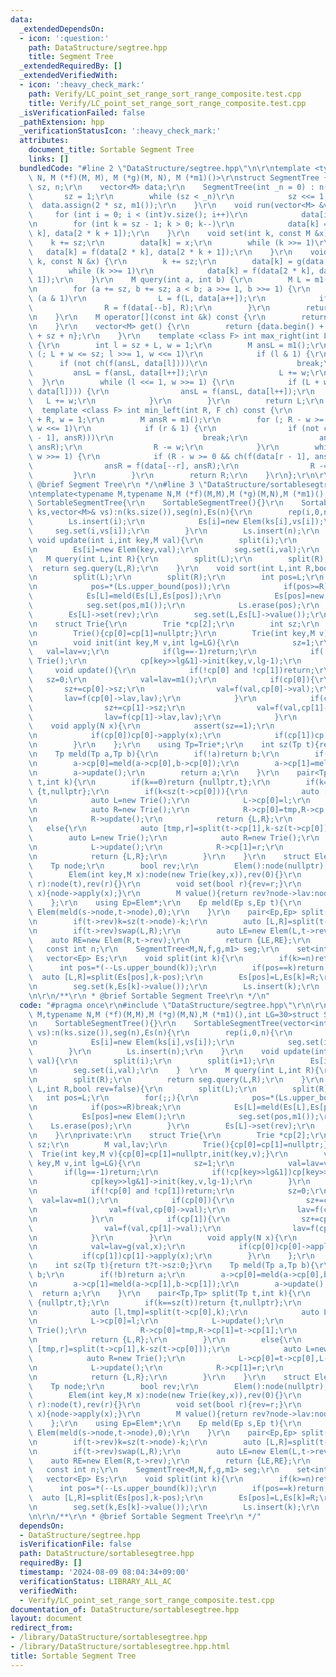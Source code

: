 ```yaml
---
data:
  _extendedDependsOn:
  - icon: ':question:'
    path: DataStructure/segtree.hpp
    title: Segment Tree
  _extendedRequiredBy: []
  _extendedVerifiedWith:
  - icon: ':heavy_check_mark:'
    path: Verify/LC_point_set_range_sort_range_composite.test.cpp
    title: Verify/LC_point_set_range_sort_range_composite.test.cpp
  _isVerificationFailed: false
  _pathExtension: hpp
  _verificationStatusIcon: ':heavy_check_mark:'
  attributes:
    document_title: Sortable Segment Tree
    links: []
  bundledCode: "#line 2 \"DataStructure/segtree.hpp\"\n\r\ntemplate <typename M, typename\
    \ N, M (*f)(M, M), M (*g)(M, N), M (*m1)()>\r\nstruct SegmentTree {\r\n    int\
    \ sz, n;\r\n    vector<M> data;\r\n    SegmentTree(int _n = 0) : n(_n) {\r\n \
    \       sz = 1;\r\n        while (sz < _n)\r\n            sz <<= 1;\r\n      \
    \  data.assign(2 * sz, m1());\r\n    }\r\n    void run(vector<M> &v) {\r\n   \
    \     for (int i = 0; i < (int)v.size(); i++)\r\n            data[i + sz] = v[i];\r\
    \n        for (int k = sz - 1; k > 0; k--)\r\n            data[k] = f(data[2 *\
    \ k], data[2 * k + 1]);\r\n    }\r\n    void set(int k, const M &x) {\r\n    \
    \    k += sz;\r\n        data[k] = x;\r\n        while (k >>= 1)\r\n         \
    \   data[k] = f(data[2 * k], data[2 * k + 1]);\r\n    }\r\n    void update(int\
    \ k, const N &x) {\r\n        k += sz;\r\n        data[k] = g(data[k], x);\r\n\
    \        while (k >>= 1)\r\n            data[k] = f(data[2 * k], data[2 * k +\
    \ 1]);\r\n    }\r\n    M query(int a, int b) {\r\n        M L = m1(), R = m1();\r\
    \n        for (a += sz, b += sz; a < b; a >>= 1, b >>= 1) {\r\n            if\
    \ (a & 1)\r\n                L = f(L, data[a++]);\r\n            if (b & 1)\r\n\
    \                R = f(data[--b], R);\r\n        }\r\n        return f(L, R);\r\
    \n    }\r\n    M operator[](const int &k) const {\r\n        return data[k + sz];\r\
    \n    }\r\n    vector<M> get() {\r\n        return {data.begin() + sz, data.begin()\
    \ + sz + n};\r\n    }\r\n    template <class F> int max_right(int L, F ch) const\
    \ {\r\n        int l = sz + L, w = 1;\r\n        M ansL = m1();\r\n        for\
    \ (; L + w <= sz; l >>= 1, w <<= 1)\r\n            if (l & 1) {\r\n          \
    \      if (not ch(f(ansL, data[l])))\r\n                    break;\r\n       \
    \         ansL = f(ansL, data[l++]);\r\n                L += w;\r\n          \
    \  }\r\n        while (l <<= 1, w >>= 1) {\r\n            if (L + w <= sz && ch(f(ansL,\
    \ data[l]))) {\r\n                ansL = f(ansL, data[l++]);\r\n             \
    \   L += w;\r\n            }\r\n        }\r\n        return L;\r\n    }\r\n  \
    \  template <class F> int min_left(int R, F ch) const {\r\n        int r = sz\
    \ + R, w = 1;\r\n        M ansR = m1();\r\n        for (; R - w >= 0; r >>= 1,\
    \ w <<= 1)\r\n            if (r & 1) {\r\n                if (not ch(f(data[r\
    \ - 1], ansR)))\r\n                    break;\r\n                ansR = f(data[--r],\
    \ ansR);\r\n                R -= w;\r\n            }\r\n        while (r <<= 1,\
    \ w >>= 1) {\r\n            if (R - w >= 0 && ch(f(data[r - 1], ansR))) {\r\n\
    \                ansR = f(data[--r], ansR);\r\n                R -= w;\r\n   \
    \         }\r\n        }\r\n        return R;\r\n    }\r\n};\r\n\r\n/**\r\n *\
    \ @brief Segment Tree\r\n */\n#line 3 \"DataStructure/sortablesegtree.hpp\"\n\r\
    \ntemplate<typename M,typename N,M (*f)(M,M),M (*g)(M,N),M (*m1)(),int LG=30>struct\
    \ SortableSegmentTree{\r\n    SortableSegmentTree(){}\r\n    SortableSegmentTree(vector<int>&\
    \ ks,vector<M>& vs):n(ks.size()),seg(n),Es(n){\r\n        rep(i,0,n){\r\n    \
    \        Ls.insert(i);\r\n            Es[i]=new Elem(ks[i],vs[i]);\r\n       \
    \     seg.set(i,vs[i]);\r\n        }\r\n        Ls.insert(n);\r\n    }\r\n   \
    \ void update(int i,int key,M val){\r\n        split(i);\r\n        split(i+1);\r\
    \n        Es[i]=new Elem(key,val);\r\n        seg.set(i,val);\r\n    }  \r\n \
    \   M query(int L,int R){\r\n        split(L);\r\n        split(R);\r\n      \
    \  return seg.query(L,R);\r\n    }\r\n    void sort(int L,int R,bool rev=false){\r\
    \n        split(L);\r\n        split(R);\r\n        int pos=L;\r\n        for(;;){\r\
    \n            pos=*(Ls.upper_bound(pos));\r\n            if(pos>=R)break;\r\n\
    \            Es[L]=meld(Es[L],Es[pos]);\r\n            Es[pos]=new Elem();\r\n\
    \            seg.set(pos,m1());\r\n            Ls.erase(pos);\r\n        }\r\n\
    \        Es[L]->set(rev);\r\n        seg.set(L,Es[L]->value());\r\n    }\r\nprivate:\r\
    \n    struct Trie{\r\n        Trie *cp[2];\r\n        int sz;\r\n        M val,lav;\r\
    \n        Trie(){cp[0]=cp[1]=nullptr;}\r\n        Trie(int key,M v){cp[0]=cp[1]=nullptr,init(key,v);}\r\
    \n        void init(int key,M v,int lg=LG){\r\n            sz=1;\r\n         \
    \   val=lav=v;\r\n            if(lg==-1)return;\r\n            if(!cp[key>>lg&1])cp[key>>lg&1]=new\
    \ Trie();\r\n            cp[key>>lg&1]->init(key,v,lg-1);\r\n        }\r\n   \
    \     void update(){\r\n            if(!cp[0] and !cp[1])return;\r\n         \
    \   sz=0;\r\n            val=lav=m1();\r\n            if(cp[0]){\r\n         \
    \       sz+=cp[0]->sz;\r\n                val=f(val,cp[0]->val);\r\n         \
    \       lav=f(cp[0]->lav,lav);\r\n            }\r\n            if(cp[1]){\r\n\
    \                sz+=cp[1]->sz;\r\n                val=f(val,cp[1]->val);\r\n\
    \                lav=f(cp[1]->lav,lav);\r\n            }\r\n        }\r\n    \
    \    void apply(N x){\r\n            assert(sz==1);\r\n            val=lav=g(val,x);\r\
    \n            if(cp[0])cp[0]->apply(x);\r\n            if(cp[1])cp[1]->apply(x);\r\
    \n        }\r\n    };\r\n    using Tp=Trie*;\r\n    int sz(Tp t){return t?t->sz:0;}\r\
    \n    Tp meld(Tp a,Tp b){\r\n        if(!a)return b;\r\n        if(!b)return a;\r\
    \n        a->cp[0]=meld(a->cp[0],b->cp[0]);\r\n        a->cp[1]=meld(a->cp[1],b->cp[1]);\r\
    \n        a->update();\r\n        return a;\r\n    }\r\n    pair<Tp,Tp> split(Tp\
    \ t,int k){\r\n        if(k==0)return {nullptr,t};\r\n        if(k==sz(t))return\
    \ {t,nullptr};\r\n        if(k<sz(t->cp[0])){\r\n            auto [l,tmp]=split(t->cp[0],k);\r\
    \n            auto L=new Trie();\r\n            L->cp[0]=l;\r\n            L->update();\r\
    \n            auto R=new Trie();\r\n            R->cp[0]=tmp,R->cp[1]=t->cp[1];\r\
    \n            R->update();\r\n            return {L,R};\r\n        }\r\n     \
    \   else{\r\n            auto [tmp,r]=split(t->cp[1],k-sz(t->cp[0]));\r\n    \
    \        auto L=new Trie();\r\n            auto R=new Trie();\r\n            L->cp[0]=t->cp[0],L->cp[1]=tmp;\r\
    \n            L->update();\r\n            R->cp[1]=r;\r\n            R->update();\r\
    \n            return {L,R};\r\n        }\r\n    }\r\n    struct Elem{\r\n    \
    \    Tp node;\r\n        bool rev;\r\n        Elem():node(nullptr),rev(0){}\r\n\
    \        Elem(int key,M x):node(new Trie(key,x)),rev(0){}\r\n        Elem(Tp t,bool\
    \ r):node(t),rev(r){}\r\n        void set(bool r){rev=r;}\r\n        void apply(N\
    \ x){node->apply(x);}\r\n        M value(){return rev?node->lav:node->val;}\r\n\
    \    };\r\n    using Ep=Elem*;\r\n    Ep meld(Ep s,Ep t){\r\n        return new\
    \ Elem(meld(s->node,t->node),0);\r\n    }\r\n    pair<Ep,Ep> split(Ep t,int k){\r\
    \n        if(t->rev)k=sz(t->node)-k;\r\n        auto [L,R]=split(t->node,k);\r\
    \n        if(t->rev)swap(L,R);\r\n        auto LE=new Elem(L,t->rev);\r\n    \
    \    auto RE=new Elem(R,t->rev);\r\n        return {LE,RE};\r\n    }\r\n\r\n \
    \   const int n;\r\n    SegmentTree<M,N,f,g,m1> seg;\r\n    set<int> Ls;\r\n \
    \   vector<Ep> Es;\r\n    void split(int k){\r\n        if(k>=n)return;\r\n  \
    \      int pos=*(--Ls.upper_bound(k));\r\n        if(pos==k)return;\r\n      \
    \  auto [L,R]=split(Es[pos],k-pos);\r\n        Es[pos]=L,Es[k]=R;\r\n        seg.set(pos,Es[pos]->value());\r\
    \n        seg.set(k,Es[k]->value());\r\n        Ls.insert(k);\r\n    }\r\n};\r\
    \n\r\n/**\r\n * @brief Sortable Segment Tree\r\n */\n"
  code: "#pragma once\r\n#include \"DataStructure/segtree.hpp\"\r\n\r\ntemplate<typename\
    \ M,typename N,M (*f)(M,M),M (*g)(M,N),M (*m1)(),int LG=30>struct SortableSegmentTree{\r\
    \n    SortableSegmentTree(){}\r\n    SortableSegmentTree(vector<int>& ks,vector<M>&\
    \ vs):n(ks.size()),seg(n),Es(n){\r\n        rep(i,0,n){\r\n            Ls.insert(i);\r\
    \n            Es[i]=new Elem(ks[i],vs[i]);\r\n            seg.set(i,vs[i]);\r\n\
    \        }\r\n        Ls.insert(n);\r\n    }\r\n    void update(int i,int key,M\
    \ val){\r\n        split(i);\r\n        split(i+1);\r\n        Es[i]=new Elem(key,val);\r\
    \n        seg.set(i,val);\r\n    }  \r\n    M query(int L,int R){\r\n        split(L);\r\
    \n        split(R);\r\n        return seg.query(L,R);\r\n    }\r\n    void sort(int\
    \ L,int R,bool rev=false){\r\n        split(L);\r\n        split(R);\r\n     \
    \   int pos=L;\r\n        for(;;){\r\n            pos=*(Ls.upper_bound(pos));\r\
    \n            if(pos>=R)break;\r\n            Es[L]=meld(Es[L],Es[pos]);\r\n \
    \           Es[pos]=new Elem();\r\n            seg.set(pos,m1());\r\n        \
    \    Ls.erase(pos);\r\n        }\r\n        Es[L]->set(rev);\r\n        seg.set(L,Es[L]->value());\r\
    \n    }\r\nprivate:\r\n    struct Trie{\r\n        Trie *cp[2];\r\n        int\
    \ sz;\r\n        M val,lav;\r\n        Trie(){cp[0]=cp[1]=nullptr;}\r\n      \
    \  Trie(int key,M v){cp[0]=cp[1]=nullptr,init(key,v);}\r\n        void init(int\
    \ key,M v,int lg=LG){\r\n            sz=1;\r\n            val=lav=v;\r\n     \
    \       if(lg==-1)return;\r\n            if(!cp[key>>lg&1])cp[key>>lg&1]=new Trie();\r\
    \n            cp[key>>lg&1]->init(key,v,lg-1);\r\n        }\r\n        void update(){\r\
    \n            if(!cp[0] and !cp[1])return;\r\n            sz=0;\r\n          \
    \  val=lav=m1();\r\n            if(cp[0]){\r\n                sz+=cp[0]->sz;\r\
    \n                val=f(val,cp[0]->val);\r\n                lav=f(cp[0]->lav,lav);\r\
    \n            }\r\n            if(cp[1]){\r\n                sz+=cp[1]->sz;\r\n\
    \                val=f(val,cp[1]->val);\r\n                lav=f(cp[1]->lav,lav);\r\
    \n            }\r\n        }\r\n        void apply(N x){\r\n            assert(sz==1);\r\
    \n            val=lav=g(val,x);\r\n            if(cp[0])cp[0]->apply(x);\r\n \
    \           if(cp[1])cp[1]->apply(x);\r\n        }\r\n    };\r\n    using Tp=Trie*;\r\
    \n    int sz(Tp t){return t?t->sz:0;}\r\n    Tp meld(Tp a,Tp b){\r\n        if(!a)return\
    \ b;\r\n        if(!b)return a;\r\n        a->cp[0]=meld(a->cp[0],b->cp[0]);\r\
    \n        a->cp[1]=meld(a->cp[1],b->cp[1]);\r\n        a->update();\r\n      \
    \  return a;\r\n    }\r\n    pair<Tp,Tp> split(Tp t,int k){\r\n        if(k==0)return\
    \ {nullptr,t};\r\n        if(k==sz(t))return {t,nullptr};\r\n        if(k<sz(t->cp[0])){\r\
    \n            auto [l,tmp]=split(t->cp[0],k);\r\n            auto L=new Trie();\r\
    \n            L->cp[0]=l;\r\n            L->update();\r\n            auto R=new\
    \ Trie();\r\n            R->cp[0]=tmp,R->cp[1]=t->cp[1];\r\n            R->update();\r\
    \n            return {L,R};\r\n        }\r\n        else{\r\n            auto\
    \ [tmp,r]=split(t->cp[1],k-sz(t->cp[0]));\r\n            auto L=new Trie();\r\n\
    \            auto R=new Trie();\r\n            L->cp[0]=t->cp[0],L->cp[1]=tmp;\r\
    \n            L->update();\r\n            R->cp[1]=r;\r\n            R->update();\r\
    \n            return {L,R};\r\n        }\r\n    }\r\n    struct Elem{\r\n    \
    \    Tp node;\r\n        bool rev;\r\n        Elem():node(nullptr),rev(0){}\r\n\
    \        Elem(int key,M x):node(new Trie(key,x)),rev(0){}\r\n        Elem(Tp t,bool\
    \ r):node(t),rev(r){}\r\n        void set(bool r){rev=r;}\r\n        void apply(N\
    \ x){node->apply(x);}\r\n        M value(){return rev?node->lav:node->val;}\r\n\
    \    };\r\n    using Ep=Elem*;\r\n    Ep meld(Ep s,Ep t){\r\n        return new\
    \ Elem(meld(s->node,t->node),0);\r\n    }\r\n    pair<Ep,Ep> split(Ep t,int k){\r\
    \n        if(t->rev)k=sz(t->node)-k;\r\n        auto [L,R]=split(t->node,k);\r\
    \n        if(t->rev)swap(L,R);\r\n        auto LE=new Elem(L,t->rev);\r\n    \
    \    auto RE=new Elem(R,t->rev);\r\n        return {LE,RE};\r\n    }\r\n\r\n \
    \   const int n;\r\n    SegmentTree<M,N,f,g,m1> seg;\r\n    set<int> Ls;\r\n \
    \   vector<Ep> Es;\r\n    void split(int k){\r\n        if(k>=n)return;\r\n  \
    \      int pos=*(--Ls.upper_bound(k));\r\n        if(pos==k)return;\r\n      \
    \  auto [L,R]=split(Es[pos],k-pos);\r\n        Es[pos]=L,Es[k]=R;\r\n        seg.set(pos,Es[pos]->value());\r\
    \n        seg.set(k,Es[k]->value());\r\n        Ls.insert(k);\r\n    }\r\n};\r\
    \n\r\n/**\r\n * @brief Sortable Segment Tree\r\n */"
  dependsOn:
  - DataStructure/segtree.hpp
  isVerificationFile: false
  path: DataStructure/sortablesegtree.hpp
  requiredBy: []
  timestamp: '2024-08-09 08:04:34+09:00'
  verificationStatus: LIBRARY_ALL_AC
  verifiedWith:
  - Verify/LC_point_set_range_sort_range_composite.test.cpp
documentation_of: DataStructure/sortablesegtree.hpp
layout: document
redirect_from:
- /library/DataStructure/sortablesegtree.hpp
- /library/DataStructure/sortablesegtree.hpp.html
title: Sortable Segment Tree
---
```

